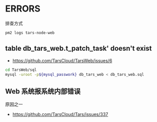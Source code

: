 # ERRORS

排查方式

```bash
pm2 logs tars-node-web
```

## table db_tars_web.t_patch_task' doesn't exist

- https://github.com/TarsCloud/TarsWeb/issues/6

```bash
cd TarsWeb/sql 
mysql -uroot -p${mysql_passwork} db_tars_web < db_tars_web.sql
```

## Web 系统报系统内部错误

原因之一

- https://github.com/TarsCloud/Tars/issues/337
